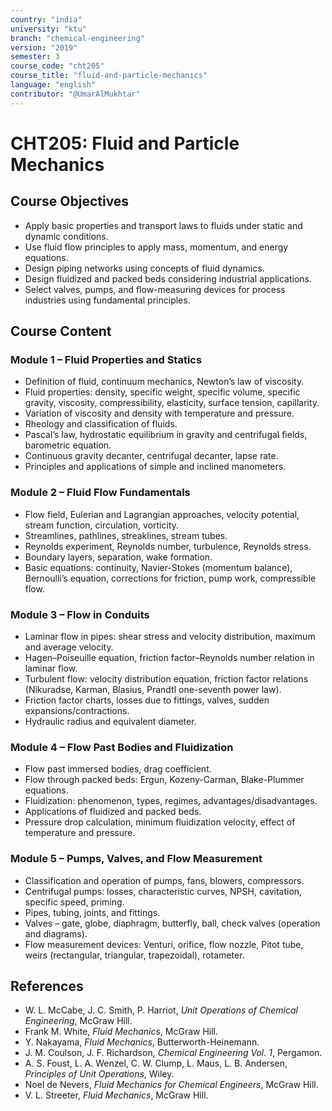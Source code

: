 ```yaml
---
country: "india"
university: "ktu"
branch: "chemical-engineering"
version: "2019"
semester: 3
course_code: "cht205"
course_title: "fluid-and-particle-mechanics"
language: "english"
contributor: "@UmarAlMukhtar"
---
```


# CHT205: Fluid and Particle Mechanics

## Course Objectives
* Apply basic properties and transport laws to fluids under static and dynamic conditions.  
* Use fluid flow principles to apply mass, momentum, and energy equations.  
* Design piping networks using concepts of fluid dynamics.  
* Design fluidized and packed beds considering industrial applications.  
* Select valves, pumps, and flow-measuring devices for process industries using fundamental principles.  

## Course Content

### Module 1 – Fluid Properties and Statics
* Definition of fluid, continuum mechanics, Newton’s law of viscosity.  
* Fluid properties: density, specific weight, specific volume, specific gravity, viscosity, compressibility, elasticity, surface tension, capillarity.  
* Variation of viscosity and density with temperature and pressure.  
* Rheology and classification of fluids.  
* Pascal’s law, hydrostatic equilibrium in gravity and centrifugal fields, barometric equation.  
* Continuous gravity decanter, centrifugal decanter, lapse rate.  
* Principles and applications of simple and inclined manometers.  

### Module 2 – Fluid Flow Fundamentals
* Flow field, Eulerian and Lagrangian approaches, velocity potential, stream function, circulation, vorticity.  
* Streamlines, pathlines, streaklines, stream tubes.  
* Reynolds experiment, Reynolds number, turbulence, Reynolds stress.  
* Boundary layers, separation, wake formation.  
* Basic equations: continuity, Navier-Stokes (momentum balance), Bernoulli’s equation, corrections for friction, pump work, compressible flow.  

### Module 3 – Flow in Conduits
* Laminar flow in pipes: shear stress and velocity distribution, maximum and average velocity.  
* Hagen–Poiseuille equation, friction factor–Reynolds number relation in laminar flow.  
* Turbulent flow: velocity distribution equation, friction factor relations (Nikuradse, Karman, Blasius, Prandtl one-seventh power law).  
* Friction factor charts, losses due to fittings, valves, sudden expansions/contractions.  
* Hydraulic radius and equivalent diameter.  

### Module 4 – Flow Past Bodies and Fluidization
* Flow past immersed bodies, drag coefficient.  
* Flow through packed beds: Ergun, Kozeny-Carman, Blake-Plummer equations.  
* Fluidization: phenomenon, types, regimes, advantages/disadvantages.  
* Applications of fluidized and packed beds.  
* Pressure drop calculation, minimum fluidization velocity, effect of temperature and pressure.  

### Module 5 – Pumps, Valves, and Flow Measurement
* Classification and operation of pumps, fans, blowers, compressors.  
* Centrifugal pumps: losses, characteristic curves, NPSH, cavitation, specific speed, priming.  
* Pipes, tubing, joints, and fittings.  
* Valves – gate, globe, diaphragm, butterfly, ball, check valves (operation and diagrams).  
* Flow measurement devices: Venturi, orifice, flow nozzle, Pitot tube, weirs (rectangular, triangular, trapezoidal), rotameter.  

## References
* W. L. McCabe, J. C. Smith, P. Harriot, *Unit Operations of Chemical Engineering*, McGraw Hill.  
* Frank M. White, *Fluid Mechanics*, McGraw Hill.  
* Y. Nakayama, *Fluid Mechanics*, Butterworth-Heinemann.  
* J. M. Coulson, J. F. Richardson, *Chemical Engineering Vol. 1*, Pergamon.  
* A. S. Foust, L. A. Wenzel, C. W. Clump, L. Maus, L. B. Andersen, *Principles of Unit Operations*, Wiley.  
* Noel de Nevers, *Fluid Mechanics for Chemical Engineers*, McGraw Hill.  
* V. L. Streeter, *Fluid Mechanics*, McGraw Hill.  
